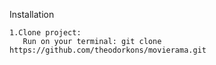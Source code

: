 Installation

    1.Clone project:
       Run on your terminal: git clone https://github.com/theodorkons/movierama.git
